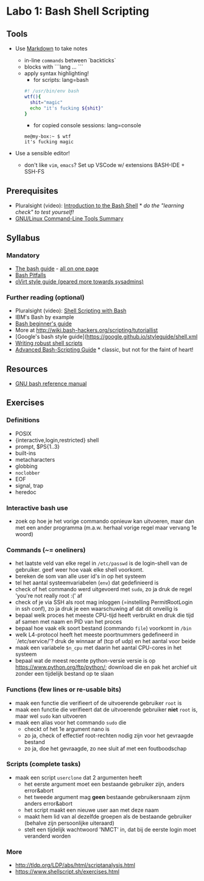# Labo 1: Bash Shell Scripting

## Tools

* Use [Markdown](https://github.com/adam-p/markdown-here/wiki/Markdown-Cheatsheet) to take notes
  * in-line `commands` between \`backticks\`
  * blocks with \```lang ... ```
  * apply syntax highlighting!
    * for scripts: lang=bash
    ```bash
    #! /usr/bin/env bash
    wtf(){
      shit="magic"
      echo "it's fucking ${shit}"
    }
    ```
    * for copied console sessions: lang=console
    ```console
    me@my-box:~ $ wtf
    it's fucking magic
    ```

* Use a sensible editor!
  * don't like `vim`, `emacs`? Set up VSCode w/ extensions BASH-IDE + SSH-FS

## Prerequisites

* Pluralsight (video): [Introduction to the Bash Shell](https://app.pluralsight.com/library/courses/introduction-bash-shell-linux-mac-os) * *do the "learning check" to test yourself!*
* [GNU/Linux Command-Line Tools Summary](http://tldp.org/LDP/GNU-Linux-Tools-Summary/html/GNU-Linux-Tools-Summary.html)

## Syllabus

### Mandatory

* [The bash guide](http://mywiki.wooledge.org/BashGuide) - [all on one page](http://mywiki.wooledge.org/FullBashGuide)
* [Bash Pitfalls](http://bash.cumulonim.biz/BashPitfalls.html)
* [oVirt style guide (geared more towards sysadmins\)](https://www.ovirt.org/develop/infra/infra-bash-style-guide/)

### Further reading (optional)

* Pluralsight (video): [Shell Scripting with Bash](https://app.pluralsight.com/library/courses/bash-shell-scripting)
* IBM's Bash by example
* [Bash beginner's guide](http://tldp.org/LDP/Bash-Beginners-Guide/html/)
* More at <http://wiki.bash-hackers.org/scripting/tutoriallist>
* [Google's bash style guide](https://google.github.io/styleguide/shell.xml
* [Writing robust shell scripts](https://www.davidpashley.com/articles/writing-robust-shell-scripts/#id2382181)
* [Advanced Bash-Scripting Guide](http://tldp.org/LDP/abs/html/index.html) * classic, but not for the faint of heart!

## Resources

* [GNU bash reference manual](https://www.gnu.org/software/bash/manual/bash.html)

## Exercises

### Definitions

* POSIX
* {interactive,login,restricted} shell
* prompt, $PS{1..3}
* built-ins
* metacharacters
* globbing
* `noclobber`
* EOF
* signal, trap
* heredoc

### Interactive bash use

* zoek op hoe je het vorige commando opnieuw kan uitvoeren, maar dan met een ander programma (m.a.w. herhaal vorige regel maar vervang 1e woord)

### Commands (~= oneliners)

* het laatste veld van elke regel in `/etc/passwd` is de login-shell van de gebruiker. geef weer hoe vaak elke shell voorkomt.
* bereken de som van alle user id's in op het systeem
* tel het aantal systeemvariabelen (`env`) dat gedefinieerd is
* check of het commando werd uitgevoerd met `sudo`, zo ja druk de regel 'you're not really root :(' af
* check of je via SSH als root mag inloggen (=instelling PermitRootLogin in ssh conf), zo ja druk je een waarschuwing af dat dit onveilig is
* bepaal welk proces het meeste CPU-tijd heeft verbruikt en druk die tijd af samen met naam en PID van het proces
* bepaal hoe vaak elk soort bestand (commando `file`) voorkomt in `/bin`
* welk L4-protocol heeft het meeste poortnummers gedefineerd in `/etc/service/'? druk de winnaar af (tcp of udp) en het aantal voor beide
* maak een variabele `$n_cpu` met daarin het aantal CPU-cores in het systeem
* bepaal wat de meest recente python-versie versie is op https://www.python.org/ftp/python/; download die en pak het archief uit zonder een tijdelijk bestand op te slaan

### Functions (few lines or re-usable bits)

* maak een functie die verifieert of de uitvoerende gebruiker `root` is
* maak een functie die verifieert dat de uitvoerende gebruiker **niet** `root` is, maar wel `sudo` kan uitvoeren
* maak een alias voor het commando `sudo` die
  * checkt of het 1e argument nano is
  * zo ja, check of effectief root-rechten nodig zijn voor het gevraagde bestand
  * zo ja, doe het gevraagde, zo nee sluit af met een foutboodschap

### Scripts (complete tasks)

* maak een script `userclone` dat 2 argumenten heeft
  * het eerste argument moet een bestaande gebruiker zijn, anders error&abort
  * het tweede argument mag **geen** bestaande gebruikersnaam zijnm anders error&abort
  * het script maakt een nieuwe user aan met deze naam
  * maakt hem lid van al dezelfde groepen als de bestaande gebruiker (behalve zijn persoonlijke uiteraard)
  * stelt een tijdelijk wachtwoord 'NMCT' in, dat bij de eerste login moet veranderd worden

### More

* <http://tldp.org/LDP/abs/html/scriptanalysis.html>
* <https://www.shellscript.sh/exercises.html>
